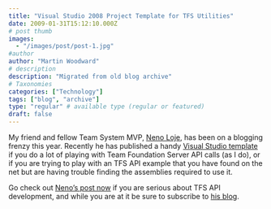 ```yaml
---
title: "Visual Studio 2008 Project Template for TFS Utilities"
date: 2009-01-31T15:12:10.000Z
# post thumb
images:
  - "/images/post/post-1.jpg"
#author
author: "Martin Woodward"
# description
description: "Migrated from old blog archive"
# Taxonomies
categories: ["Technology"]
tags: ["blog", "archive"]
type: "regular" # available type (regular or featured)
draft: false
---
```


My friend and fellow Team System MVP, [Neno Loje](http://msmvps.com/blogs/vstsblog/), has been on a blogging frenzy this year. Recently he has published a handy [Visual Studio template](http://msmvps.com/blogs/vstsblog/archive/2009/01/14/download-visual-studio-2008-project-template-for-tfs-utilities.aspx) if you do a lot of playing with Team Foundation Server API calls (as I do), or if you are trying to play with an TFS API example that you have found on the net but are having trouble finding the assemblies required to use it.  

[](http://msmvps.com/blogs/vstsblog/archive/2009/01/14/download-visual-studio-2008-project-template-for-tfs-utilities.aspx)   

Go check out [Neno’s post now](http://msmvps.com/blogs/vstsblog/archive/2009/01/14/download-visual-studio-2008-project-template-for-tfs-utilities.aspx) if you are serious about TFS API development, and while you are at it be sure to subscribe to [his blog](http://msmvps.com/blogs/vstsblog/).